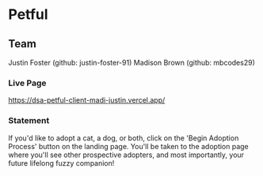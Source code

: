 # Petful


## Team
Justin Foster (github: justin-foster-91)
Madison Brown (github: mbcodes29)


### Live Page
https://dsa-petful-client-madi-justin.vercel.app/


### Statement
If you'd like to adopt a cat, a dog, or both, click on the 'Begin Adoption Process' button on the landing page. You'll be taken to the adoption page where you'll see other prospective adopters, and most importantly, your future lifelong fuzzy companion!

